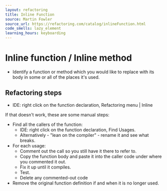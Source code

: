 ```yaml
---
layout: refactoring
title: Inline Function
source: Martin Fowler
source_url: https://refactoring.com/catalog/inlineFunction.html
code_smells: lazy_element
learning_hours: keyboarding
---
```


# Inline function / Inline method

* Identify a function or method which you would like to replace with its body in some or all of the places it's used. 

## Refactoring steps
* IDE: right click on the function declaration, Refactoring menu | Inline

If that doesn't work, these are some manual steps:
* Find all the callers of the function:
  * IDE: right click on the function declaration, Find Usages.
  * Alternatively - "lean on the compiler" - rename it and see what breaks.
* For each usage: 
  * Comment out the call so you still have it there to refer to. 
  * Copy the function body and paste it into the caller code under where you commented it out. 
  * Fix it up until it compiles.
  * Test.
  * Delete any commented-out code
* Remove the original function definition if and when it is no longer used.